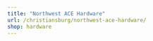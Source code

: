 ```yaml
---
title: "Northwest ACE Hardware"
url: /christiansburg/northwest-ace-hardware/
shop: hardware
---
```

